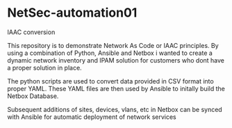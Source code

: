 # NetSec-automation01
 IAAC conversion
 
 This repository is to demonstrate Network As Code or IAAC principles.
 By using a combination of Python, Ansible and Netbox i wanted to create
 a dynamic network inventory and IPAM solution for customers who dont have a proper solution in place.
 
 The python scripts are used to convert data provided in CSV format into proper YAML.
 These YAML files are then used by Ansible to initally build the Netbox Database.
 
 Subsequent additions of sites, devices, vlans, etc in Netbox can be synced with  Ansible for automatic deployment of network services
 
